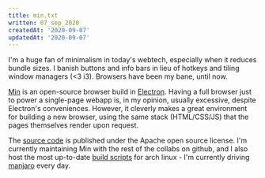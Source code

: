 ```yaml
---
title: min.txt
written: 07_sep_2020
createdAt: '2020-09-07'
updatedAt: '2020-09-07'
---
```


I'm a huge fan of minimalism in today's webtech, especially when it reduces bundle sizes. I banish buttons and info bars in lieu of hotkeys and tiling window managers (<3 i3). Browsers have been my bane, until now.

[Min](https://minbrowser.org/) is an open-source browser build in [Electron](https://www.electronjs.org/). Having a full browser just to power a single-page webapp is, in my opinion, usually excessive, despite Electron's conveniences. However, it cleverly makes a great environment for building a new browser, using the same stack (HTML/CSS/JS) that the pages themselves render upon request.

The [source code](https://github.com/minbrowser/min) is published under the Apache open source license. I'm currently maintaining Min with the rest of the collabs on github, and I also host the most up-to-date [build scripts](https://github.com/kodumbeats/min-archlinux) for arch linux - I'm currently driving [manjaro](https://manjaro.org/) every day.
